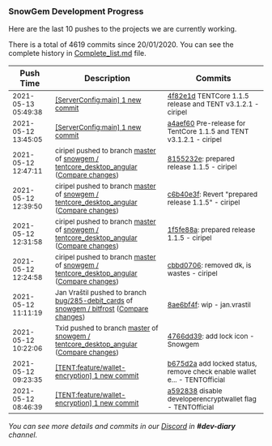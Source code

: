 
### SnowGem Development Progress

Here are the last 10 pushes to the projects we are currently working.

There is a total of 4619 commits since 20/01/2020. You can see the complete history in
 [Complete_list.md](Complete_list.md) file.

| Push Time | Description | Commits |
| --- | --- | --- |
| <sub>2021-05-13 05:49:38</sub> | <sub>[[ServerConfig:main] 1 new commit](https://github.com/TENTOfficial/ServerConfig/commit/4f82e1dfd9094896cbcc20e91246c6c896db60b3)</sub> | <sub>[4f82e1d](https://github.com/TENTOfficial/ServerConfig/commit/4f82e1dfd9094896cbcc20e91246c6c896db60b3) TENTCore 1.1.5 release and TENT v3.1.2.1 - ciripel</sub> |
| <sub>2021-05-12 13:45:05</sub> | <sub>[[ServerConfig:main] 1 new commit](https://github.com/TENTOfficial/ServerConfig/commit/a4aef60b1ba2c35e4eb3933c35920d912800c4d0)</sub> | <sub>[a4aef60](https://github.com/TENTOfficial/ServerConfig/commit/a4aef60b1ba2c35e4eb3933c35920d912800c4d0) Pre-release for TentCore 1.1.5 and TENT v3.1.2.1 - ciripel</sub> |
| <sub>2021-05-12 12:47:11</sub> | <sub>ciripel pushed to branch [master](https://gitlab.com/snowgem/tentcore_desktop_angular/commits/master) of [snowgem / tentcore\_desktop\_angular](https://gitlab.com/snowgem/tentcore_desktop_angular) ([Compare changes](https://gitlab.com/snowgem/tentcore_desktop_angular/compare/cbbd0706a94b7e1f922d52a3af3ae604f3a1b251...8155232ea2bf726f7dce2daa21354f33ff0aa8bd))</sub> | <sub>[8155232e](https://gitlab.com/snowgem/tentcore_desktop_angular/-/commit/8155232ea2bf726f7dce2daa21354f33ff0aa8bd): prepared release 1.1.5 - ciripel</sub> |
| <sub>2021-05-12 12:39:50</sub> | <sub>ciripel pushed to branch [master](https://gitlab.com/snowgem/tentcore_desktop_angular/commits/master) of [snowgem / tentcore\_desktop\_angular](https://gitlab.com/snowgem/tentcore_desktop_angular) ([Compare changes](https://gitlab.com/snowgem/tentcore_desktop_angular/compare/1f5fe88ae445b4343a0765c86c380a2a3b33f1cc...c6b40e3f47c226010849405ac0186923187aff5e))</sub> | <sub>[c6b40e3f](https://gitlab.com/snowgem/tentcore_desktop_angular/-/commit/c6b40e3f47c226010849405ac0186923187aff5e): Revert "prepared release 1.1.5" - ciripel</sub> |
| <sub>2021-05-12 12:31:58</sub> | <sub>ciripel pushed to branch [master](https://gitlab.com/snowgem/tentcore_desktop_angular/commits/master) of [snowgem / tentcore\_desktop\_angular](https://gitlab.com/snowgem/tentcore_desktop_angular) ([Compare changes](https://gitlab.com/snowgem/tentcore_desktop_angular/compare/cbbd0706a94b7e1f922d52a3af3ae604f3a1b251...1f5fe88ae445b4343a0765c86c380a2a3b33f1cc))</sub> | <sub>[1f5fe88a](https://gitlab.com/snowgem/tentcore_desktop_angular/-/commit/1f5fe88ae445b4343a0765c86c380a2a3b33f1cc): prepared release 1.1.5 - ciripel</sub> |
| <sub>2021-05-12 12:24:58</sub> | <sub>ciripel pushed to branch [master](https://gitlab.com/snowgem/tentcore_desktop_angular/commits/master) of [snowgem / tentcore\_desktop\_angular](https://gitlab.com/snowgem/tentcore_desktop_angular) ([Compare changes](https://gitlab.com/snowgem/tentcore_desktop_angular/compare/4766dd3930cc1186a2be78ea06415b0554aac926...cbbd0706a94b7e1f922d52a3af3ae604f3a1b251))</sub> | <sub>[cbbd0706](https://gitlab.com/snowgem/tentcore_desktop_angular/-/commit/cbbd0706a94b7e1f922d52a3af3ae604f3a1b251): removed dk, is wastes - ciripel</sub> |
| <sub>2021-05-12 11:11:19</sub> | <sub>Jan Vraštil pushed to branch [bug/285\-debit\_cards](https://gitlab.com/snowgem/bitfrost/commits/bug/285-debit_cards) of [snowgem / bitfrost](https://gitlab.com/snowgem/bitfrost) ([Compare changes](https://gitlab.com/snowgem/bitfrost/compare/fbae17625c8e66a27cb72f6818ff5b9ffa988348...8ae6bf4f271f163c8a11aa9c754237b071c4b64a))</sub> | <sub>[8ae6bf4f](https://gitlab.com/snowgem/bitfrost/-/commit/8ae6bf4f271f163c8a11aa9c754237b071c4b64a): wip - jan.vrastil</sub> |
| <sub>2021-05-12 10:22:06</sub> | <sub>Txid pushed to branch [master](https://gitlab.com/snowgem/tentcore_desktop_angular/commits/master) of [snowgem / tentcore\_desktop\_angular](https://gitlab.com/snowgem/tentcore_desktop_angular) ([Compare changes](https://gitlab.com/snowgem/tentcore_desktop_angular/compare/3119339095c9bcd1eac867f84ba1200bfb11cfb8...4766dd3930cc1186a2be78ea06415b0554aac926))</sub> | <sub>[4766dd39](https://gitlab.com/snowgem/tentcore_desktop_angular/-/commit/4766dd3930cc1186a2be78ea06415b0554aac926): add lock icon - Snowgem</sub> |
| <sub>2021-05-12 09:23:35</sub> | <sub>[[TENT:feature/wallet\-encryption] 1 new commit](https://github.com/TENTOfficial/TENT/commit/b675d2a5c94505ac57de304967c632b8232418c4)</sub> | <sub>[b675d2a](https://github.com/TENTOfficial/TENT/commit/b675d2a5c94505ac57de304967c632b8232418c4) add locked status, remove check enable wallet e... - TENTOfficial</sub> |
| <sub>2021-05-12 08:46:39</sub> | <sub>[[TENT:feature/wallet\-encryption] 1 new commit](https://github.com/TENTOfficial/TENT/commit/a59283863e41123af0f7cd9934eeec2ee9f6c88a)</sub> | <sub>[a592838](https://github.com/TENTOfficial/TENT/commit/a59283863e41123af0f7cd9934eeec2ee9f6c88a) disable developerencryptwallet flag - TENTOfficial</sub> |

_You can see more details and commits in our [Discord](https://discord.gg/zumGnbg) in **#dev-diary** channel._
